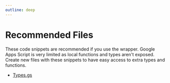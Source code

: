 ```yaml
---
outline: deep
---
```


# Recommended Files

These code snippets are recommended if you use the wrapper. Google Apps Script is very limited as local functions and types aren't exposed.
Create new files with these snippets to have easy access to extra types and functions.

- [Types.gs](./snippets/types.md) <Badge type="warning" text="WIP" />